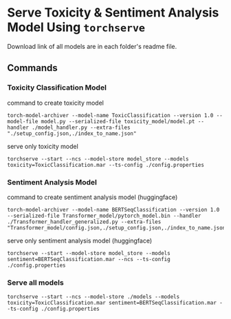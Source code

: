 # Serve Toxicity & Sentiment Analysis Model Using `torchserve`

Download link of all models are in each folder's readme file.

## Commands

### Toxicity Classification Model
command to create toxicity model
```
torch-model-archiver --model-name ToxicClassification --version 1.0 --model-file model.py --serialized-file toxicity_model/model.pt --handler ./model_handler.py --extra-files "./setup_config.json,./index_to_name.json"
```

serve only toxicity model
```
torchserve --start --ncs --model-store model_store --models toxicity=ToxicClassification.mar --ts-config ./config.properties
```
### Sentiment Analysis Model

command to create sentiment analysis model (huggingface)
```
torch-model-archiver --model-name BERTSeqClassification --version 1.0 --serialized-file Transformer_model/pytorch_model.bin --handler ./Transformer_handler_generalized.py --extra-files "Transformer_model/config.json,./setup_config.json,./index_to_name.json"
```

serve only sentiment analysis model (huggingface)
```
torchserve --start --model-store model_store --models sentiment=BERTSeqClassification.mar --ncs --ts-config ./config.properties
```

### Serve all models
```
torchserve --start --ncs --model-store ./models --models toxicity=ToxicClassification.mar sentiment=BERTSeqClassification.mar --ts-config ./config.properties
```